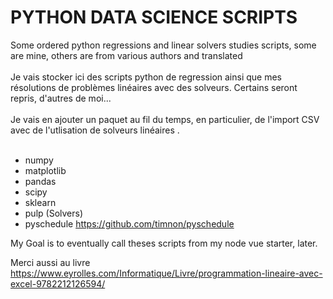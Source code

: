 # PYTHON DATA SCIENCE SCRIPTS
Some ordered python regressions and linear solvers studies scripts, some are mine, others are from various authors and translated <br><br>
Je vais stocker ici des scripts python de regression ainsi que mes résolutions de problèmes linéaires avec des solveurs. Certains seront repris, d'autres de moi...<br><br>
Je vais en ajouter un paquet au fil du temps, en particulier, de l'import CSV avec de l'utlisation de solveurs linéaires .<br><br>

* numpy<br>
* matplotlib<br>
* pandas<br>
* scipy<br>
* sklearn<br>
* pulp (Solvers)<br>
* pyschedule https://github.com/timnon/pyschedule

My Goal is to eventually call theses scripts from my node vue starter, later.<br>

Merci aussi au livre https://www.eyrolles.com/Informatique/Livre/programmation-lineaire-avec-excel-9782212126594/

